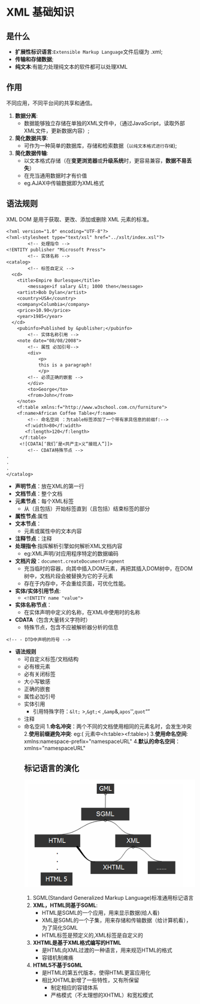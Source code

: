 XML 基础知识
===

是什么
---
* **扩展性标识语言**:`Extensible Markup Language`文件后缀为 .xml;
* **传输和存储数据**;
* **纯文本**:有能力处理纯文本的软件都可以处理XML

作用
---

不同应用，不同平台间的共享和通信。
1. **数据分离**:
	- 数据能够独立存储在单独的XML文件中，（通过JavaScript，读取外部XML文件，更新数据内容）;
1. **简化数据共享**:
	- 可作为一种简单的数据库，存储和检索数据（`以纯文本格式进行存储`);
1. **简化数据传输**:
	- 以文本格式存储（在**变更浏览器**或**升级系统**时，更容易兼容，**数据不易丢失**）
	- 在充当通用数据时才有价值
	* eg.AJAX中传输数据即为XML格式

语法规则
---

XML DOM 是用于获取、更改、添加或删除 XML 元素的标准。
```
<?xml version="1.0" encoding="UTF-8"?>
<?xml-stylesheet type="text/xsl" href="../xslt/index.xsl"?>
		<!-- 处理指令 -->
<!ENTITY publisher "Microsoft Press">
		<!-- 实体名称 -->
<catalog>
		<!-- 标签自定义 -->
  <cd>
    <title>Empire Burlesque</title>
		<message>if salary &lt; 1000 then</message>
    <artist>Bob Dylan</artist>
    <country>USA</country>
    <company>Columbia</company>
    <price>10.90</price>
    <year>1985</year>
  </cd>
	<pubinfo>Published by &publisher;</pubinfo>
		<!-- 实体名称引用 -->
	<note date="08/08/2008">
		<!-- 属性 必加引号-->
		<div>
			<p>
			this is a paragraph!
			</p>
		<!-- 必须正确的嵌套 -->
		</div>
		<to>George</to>
		<from>John</from>
	</note>
	<f:table xmlns:f="http://www.w3school.com.cn/furniture">
   	<f:name>African Coffee Table</f:name>
 		<!-- 命名空间 ：为table标签添加了一个带有家具信息的前缀f:-->
	   <f:width>80</f:width>
	   <f:length>120</f:length>
	 </f:table>
	 <![CDATA[‘我们’是<共产主>义“接班人”]]>
 		<!-- CDATA特殊节点 -->
.
.
.
</catalog>
```
* **声明节点**：放在XML的第一行
* **文档节点**：整个文档
* **元素节点**：每个XML标签
	* 从（且包括）开始标签直到（且包括）结束标签的部分
* **属性节点**:属性
* **文本节点**：
	- 元素或属性中的文本内容
* **注释节点**：注释
* **处理指令**:指挥解析引擎如何解析XML文档内容
	- eg:XML声明/对应用程序特定的数据编码
* **文档片段**：`document.createDocumentFragment`
	- 充当临时的容器，向其中插入DOM元素，再把其插入DOM树中，在DOM树中，文档片段会被替换为它的子元素
	- 存在于内存中，不会重绘页面，可优化性能。
* **实体/实体引用节点**:
	-  `<!ENTITY name "value">`
* **实体名称节点**：
	- 在实体声明中定义的名称，在XML中使用时的名称
* **CDATA**（包含大量转义字符时）
	* 特殊节点，包含不应被解析器分析的信息
<!-- * **DTD声明节点**： -->
	<!-- - DTD中声明的符号 -->
* **语法规则**
	* 可自定义标签/文档结构
	* 必有根元素
	* 必有关闭标签
	* 大小写敏感
	* 正确的嵌套
	* 属性必加引号
	* 实体引用
 		- 引用特殊字符：`&lt;` >,`&gt;`< ,`&amp`&,`apos`'',`quot`“”
	* 注释
	* 命名空间
		1.__命名冲突__：两个不同的文档使用相同的元素名时，会发生冲突
		2.__使用前缀避免冲突__: eg:(<table> 元素中<h:table><f:table>)
		3.__使用命名空间__: xmlns:namespace-prefix="namespaceURL"
		4.**默认的命名空间**：xmlns="namespaceURL"



标记语言的演化
---

![关系图](./img/1.png)

1.  SGML(Standard Generalized Markup Language)标准通用标记语言
2.  **XML，HTML同基于SGML**:
	- HTML是SGML的一个应用，用来显示数据(给人看)
	* XML是SGML的一个子集，用来存储和传输数据（给计算机看），为了简化SGML
	* HTML标签是预定义的,XML标签是自定义的
3. **XHTML是基于XML格式编写的HTML**
	- 是HTML向XML过渡的一种语言，用来规范HTML的格式
	- 容错机制瘫痪
4. **HTML5不基于SGML**
	- 是HTML的第五代版本，使得HTML更富应用化
	- 相比XHTML新增了一些特性，又有所保留
		- 制定相应的容错体系
		- 严格模式（不太理想的XHTML）和宽松模式
